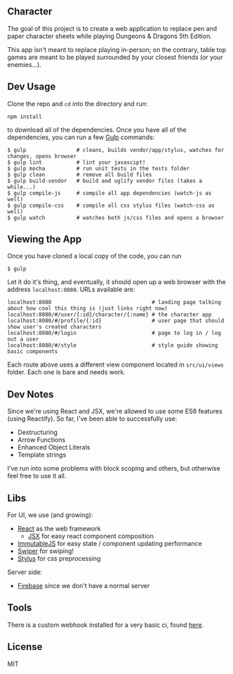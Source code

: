 Character
---------

The goal of this project is to create a web application to replace pen and paper character sheets while playing Dungeons & Dragons 5th Edition.

This app isn't meant to replace playing in-person; on the contrary, table top games are meant to be played surrounded by your closest friends (or your enemies...).

Dev Usage
---------

Clone the repo and `cd` into the directory and run:

```
npm install
```

to download all of the dependencies. Once you have all of the dependencies, you can run a few [Gulp](http://gulpjs.com/) commands:

```
$ gulp                # cleans, builds vendor/app/stylus, watches for changes, opens browser
$ gulp lint           # lint your javascipt!
$ gulp mocha          # run unit tests in the tests folder
$ gulp clean          # remove all build files
$ gulp build-vendor   # build and uglify vendor files (takes a while...)
$ gulp compile-js     # compile all app dependencies (watch-js as well)
$ gulp compile-css    # compile all css stylus files (watch-css as well)
$ gulp watch          # watches both js/css files and opens a browser
```

Viewing the App
---------------

Once you have cloned a local copy of the code, you can run

```
$ gulp
```

Let it do it's thing, and eventually, it should open up a web browser with the address `localhost:8080`. URLs available are:

```
localhost:8080                                # landing page talking about how cool this thing is (just links right now)
localhost:8080/#/user/{:id}/character/{:name} # the character app
localhost:8080/#/profile/{:id}                # user page that should show user's created characters
localhost:8080/#/login                        # page to log in / log out a user
localhost:8080/#/style                        # style guide showing basic components
```

Each route above uses a different view component located in `src/ui/views` folder. Each one is bare and needs work.

Dev Notes
---------

Since we're using React and JSX, we're allowed to use some ES6 features (using Reactify). So far, I've been able to successfully use:

- Destructuring
- Arrow Functions
- Enhanced Object Literals
- Template strings

I've run into some problems with block scoping and others, but otherwise feel free to use it all.

Libs
-----

For UI, we use (and growing):

- [React](https://facebook.github.io/react/docs/getting-started.html) as the web framework
  - [JSX](https://facebook.github.io/react/docs/jsx-in-depth.html) for easy react component composition
- [ImmutableJS](http://facebook.github.io/immutable-js/docs/#/) for easy state / component updating performance
- [Swiper](http://www.idangero.us/swiper/#.VXA5ztNViko) for swiping!
- [Stylus](https://learnboost.github.io/stylus/) for css preprocessing

Server side:

- [Firebase](https://www.firebase.com/docs/web/guide/) since we don't have a normal server

Tools
-----

There is a custom webhook installed for a very basic ci, found [here](http://ci.cmonocle.link/status/).

License
--------

MIT
